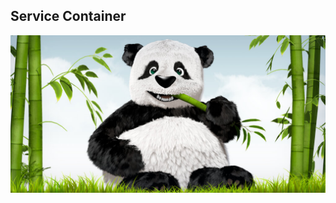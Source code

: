 ## Service Container

![](https://github.com/846400461/lararvelNote/blob/master/Architecture%20Concepts/website.jpg?raw=true)




